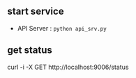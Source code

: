 ## start service
  - API Server :  `python api_srv.py`

## get status
curl -i -X GET http://localhost:9006/status
